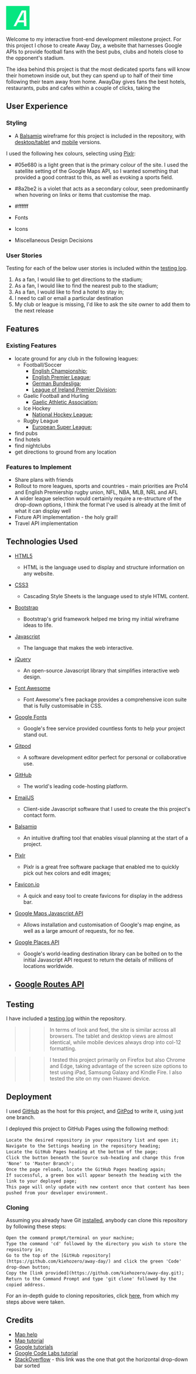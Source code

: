 <img src="images/site/logo-64px.png">

Welcome to my interactive front-end development milestone project. For this project I chose to create Away Day, a website that harnesses Google APIs to provide football fans with the best pubs, clubs and hotels close to the opponent's stadium.

The idea behind this project is that the most dedicated sports fans will know their hometown inside out, but they can spend up to half of their time following their team away from home. AwayDay gives fans the best hotels, restaurants, pubs and cafes within a couple of clicks, taking the 

## User Experience

### Styling

- A [Balsamiq](https://www.balsamiq.com/) wireframe for this project is included in the repository, with [desktop/tablet](wireframes/ADdesktab.pdf) and [mobile](wireframes/ADmobile.pdf) versions.

I used the following hex colours, selecting using [Pixlr](https://www.pixlr.com/):

 - #05e680 is a light green that is the primary colour of the site. I used the satellite setting of the Google Maps API, so I wanted something that provided a good contrast to this, as well as evoking a sports field.
 - #8a2be2 is a violet that acts as a secondary colour, seen predominantly when hovering on links or items that customise the map. 
 - #ffffff

- Fonts
- Icons
- Miscellaneous Design Decisions

### User Stories

Testing for each of the below user stories is included within the [testing log](TESTING.md).

1. As a fan, I would like to get directions to the stadium;
2. As a fan, I would like to find the nearest pub to the stadium;
3. As a fan, I would like to find a hotel to stay in;
4. I need to call or email a particular destination
5. My club or league is missing, I'd like to ask the site owner to add them to the next release


## Features

### Existing Features
- locate ground for any club in the following leagues:
    - Football/Soccer
        - [English Championship](https://www.efl.com/clubs-and-competitions/sky-bet-championship/);
        - [English Premier League](https://www.premierleague.com/);
        - [German Bundesliga](https://www.bundesliga.com/en/bundesliga);
        - [League of Ireland Premier Division](https://sseairtricityleague.ie/);
    - Gaelic Football and Hurling
        - [Gaelic Athletic Association](https://www.gaa.ie/);
    - Ice Hockey
        - [National Hockey League](https://www.nhl.com/);
    - Rugby League
        - [European Super League](https://superleague.co.uk/);
- find pubs
- find hotels
- find nightclubs
- get directions to ground from any location

### Features to Implement

- Share plans with friends
- Rollout to more leagues, sports and countries - main priorities are Pro14 and English Premiership rugby union, NFL, NBA, MLB, NRL and AFL
- A wider league selection would certainly require a re-structure of the drop-down options, I think the format I've used is already at the limit of what it can display well
- Fixture API implementation - the holy grail!
- Travel API implementation

## Technologies Used

- [HTML5](https://en.wikipedia.org/wiki/HTML5)
    - HTML is the language used to display and structure information on any website.

- [CSS3](https://en.wikipedia.org/wiki/CSS3)
    - Cascading Style Sheets is the language used to style HTML content.

- [Bootstrap](https://getbootstrap.com/)
    - Bootstrap's grid framework helped me bring my initial wireframe ideas to life.

- [Javascript](https://www.javascript.com/)
    - The language that makes the web interactive.

- [jQuery](https://jquery.com/)
    - An open-source Javascript library that simplifies interactive web design.

- [Font Awesome](https://fontawesome.com/)
    - Font Awesome's free package provides a comprehensive icon suite that is fully customisable in CSS.
    
- [Google Fonts](https://fonts.google.com/)
    - Google's free service provided countless fonts to help your project stand out.

- [Gitpod](https://www.gitpod.io/)
    - A software development editor perfect for personal or collaborative use.

- [GitHub](https://www.github.com/)
    - The world's leading code-hosting platform.

- [EmailJS](https://www.emailjs.com/)
    - Client-side Javascript software that I used to create the this project's contact form.

- [Balsamiq](https://www.balsamiq.com/)
    - An intuitive drafting tool that enables visual planning at the start of a project.

- [Pixlr](https://www.pixlr.com/)
    - Pixlr is a great free software package that enabled me to quickly pick out hex colors and edit images;

- [Favicon.io](https://favicon.io/)
    - A quick and easy tool to create favicons for display in the address bar.

- [Google Maps Javascript API](https://developers.google.com/maps/documentation/javascript/overview)
    - Allows installation and customisation of Google's map engine, as well as a large amount of requests, for no fee.

- [Google Places API](https://developers.google.com/places/web-service/overview/)
    - Google's world-leading destination library can be bolted on to the initial Javascript API request to return the details of millions of locations worldwide.

- [Google Routes API](https://cloud.google.com/maps-platform/routes)
    - 


## Testing

I have included a [testing log](TESTING.md) within the repository.

>>> In terms of look and feel, the site is similar across all browsers. The tablet and desktop views are almost identical, while mobile devices always drop into col-12 formatting.

>>> I tested this project primarily on Firefox but also Chrome and Edge, taking advantage of the screen size options to test using iPad, Samsung Galaxy and Kindle Fire. I also tested the site on my own Huawei device.

## Deployment

I used [GitHub](https://www.github.com/) as the host for this project, and [GitPod](https://www.gitpod.io/) to write it, using just one branch.

I deployed this project to GitHub Pages using the following method:

    Locate the desired repository in your repository list and open it;
    Navigate to the Settings heading in the repository heading;
    Locate the GitHub Pages heading at the bottom of the page;
    Click the button beneath the Source sub-heading and change this from 'None' to 'Master Branch';
    Once the page reloads, locate the GitHub Pages heading again;
    If successful, a green box will appear beneath the heading with the link to your deployed page;
    This page will only update with new content once that content has been pushed from your developer environment.

### Cloning

Assuming you already have Git [installed](https://git-scm.com/download/), anybody can clone this repository by following these steps:

    Open the command prompt/terminal on your machine;
    Type the command 'cd' followed by the directory you wish to store the repository in;
    Go to the top of the [GitHub repository](https://github.com/kiehozero/away-day/) and click the green 'Code' drop-down button;
    Copy the [link provided](https://github.com/kiehozero/away-day.git);
    Return to the Command Prompt and type 'git clone' followed by the copied address.

For an in-depth guide to cloning repositories, click [here](https://www.howtogeek.com/451360/how-to-clone-a-github-repository/), from which my steps above were taken.

## Credits
- [Map help](https://www.sitepoint.com/google-maps-javascript-api-the-right-way/)
- [Map tutorial](https://www.youtube.com/playlist?list=PLgGbWId6zgaXFR4SW_3qJ55cxmEqRNIzx)
- [Google tutorials](https://developers.google.com/maps/documentation)
- [Google Code Labs tutorial](https://codelabs.developers.google.com/codelabs/google-maps-nearby-search-js/#0)
- [StackOverflow](https://stackoverflow.com/questions/18616040/bootstrap-horizontal-drop-down) - this link was the one that got the horizontal drop-down bar sorted